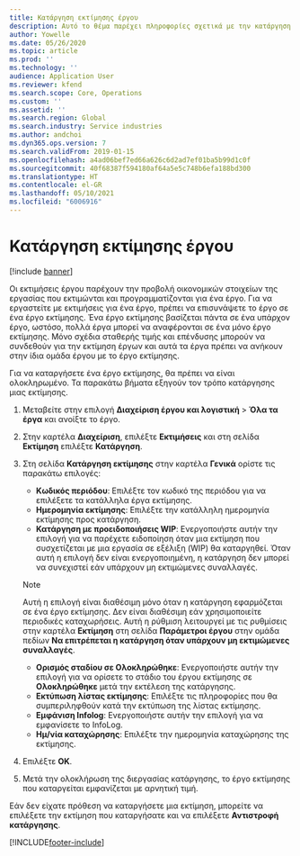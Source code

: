 ```yaml
---
title: Κατάργηση εκτίμησης έργου
description: Αυτό το θέμα παρέχει πληροφορίες σχετικά με την κατάργηση μιας εκτίμησης έργου μετά την ολοκλήρωσή της.
author: Yowelle
ms.date: 05/26/2020
ms.topic: article
ms.prod: ''
ms.technology: ''
audience: Application User
ms.reviewer: kfend
ms.search.scope: Core, Operations
ms.custom: ''
ms.assetid: ''
ms.search.region: Global
ms.search.industry: Service industries
ms.author: andchoi
ms.dyn365.ops.version: 7
ms.search.validFrom: 2019-01-15
ms.openlocfilehash: a4ad06bef7ed66a626c6d2ad7ef01ba5b99d1c0f
ms.sourcegitcommit: 40f68387f594180af64a5e5c748b6efa188bd300
ms.translationtype: HT
ms.contentlocale: el-GR
ms.lasthandoff: 05/10/2021
ms.locfileid: "6006916"
---
```

# <a name="eliminate-a-project-estimate"></a>Κατάργηση εκτίμησης έργου

[!include [banner](../includes/banner.md)]

Οι εκτιμήσεις έργου παρέχουν την προβολή οικονομικών στοιχείων της εργασίας που εκτιμώνται και προγραμματίζονται για ένα έργο. Για να εργαστείτε με εκτιμήσεις για ένα έργο, πρέπει να επισυνάψετε το έργο σε ένα έργο εκτίμησης. Ένα έργο εκτίμησης βασίζεται πάντα σε ένα υπάρχον έργο, ωστόσο, πολλά έργα μπορεί να αναφέρονται σε ένα μόνο έργο εκτίμησης. Μόνο σχέδια σταθερής τιμής και επένδυσης μπορούν να συνδεθούν για την εκτίμηση έργων και αυτά τα έργα πρέπει να ανήκουν στην ίδια ομάδα έργου με το έργο εκτίμησης.

Για να καταργήσετε ένα έργο εκτίμησης, θα πρέπει να είναι ολοκληρωμένο. Τα παρακάτω βήματα εξηγούν τον τρόπο κατάργησης μιας εκτίμησης.

1. Μεταβείτε στην επιλογή **Διαχείριση έργου και λογιστική** > **Όλα τα έργα** και ανοίξτε το έργο. 
2. Στην καρτέλα **Διαχείριση**, επιλέξτε **Εκτιμήσεις** και στη σελίδα **Εκτίμηση** επιλέξτε **Κατάργηση**.
3. Στη σελίδα **Κατάργηση εκτίμησης** στην καρτέλα **Γενικά** ορίστε τις παρακάτω επιλογές:

   - **Κωδικός περιόδου**: Επιλέξτε τον κωδικό της περιόδου για να επιλέξετε τα κατάλληλα έργα εκτίμησης. 
   - **Ημερομηνία εκτίμησης**: Επιλέξτε την κατάλληλη ημερομηνία εκτίμησης προς κατάργηση.
   - **Κατάργηση με προειδοποιήσεις WIP**: Ενεργοποιήστε αυτήν την επιλογή για να παρέχετε ειδοποίηση όταν μια εκτίμηση που συσχετίζεται με μια εργασία σε εξέλιξη (WIP) θα καταργηθεί. Όταν αυτή η επιλογή δεν είναι ενεργοποιημένη, η κατάργηση δεν μπορεί να συνεχιστεί εάν υπάρχουν μη εκτιμώμενες συναλλαγές. 
   > [!NOTE]
   > Αυτή η επιλογή είναι διαθέσιμη μόνο όταν η κατάργηση εφαρμόζεται σε ένα έργο εκτίμησης. Δεν είναι διαθέσιμη εάν χρησιμοποιείτε περιοδικές καταχωρήσεις. Αυτή η ρύθμιση λειτουργεί με τις ρυθμίσεις στην καρτέλα **Εκτίμηση** στη σελίδα **Παράμετροι έργου** στην ομάδα πεδίων **Να επιτρέπεται η κατάργηση όταν υπάρχουν μη εκτιμώμενες συναλλαγές**.
   - **Ορισμός σταδίου σε Ολοκληρώθηκε**: Ενεργοποιήστε αυτήν την επιλογή για να ορίσετε το στάδιο του έργου εκτίμησης σε **Ολοκληρώθηκε** μετά την εκτέλεση της κατάργησης.
   - **Εκτύπωση λίστας εκτίμησης**: Επιλέξτε τις πληροφορίες που θα συμπεριληφθούν κατά την εκτύπωση της λίστας εκτίμησης.
   - **Εμφάνιση Infolog**: Ενεργοποιήστε αυτήν την επιλογή για να εμφανίσετε το InfoLog.
   - **Ημ/νία καταχώρησης**: Επιλέξτε την ημερομηνία καταχώρησης της εκτίμησης.

4.  Επιλέξτε **OK**.
5. Μετά την ολοκλήρωση της διεργασίας κατάργησης, το έργο εκτίμησης που καταργείται εμφανίζεται με αρνητική τιμή. 

Εάν δεν είχατε πρόθεση να καταργήσετε μια εκτίμηση, μπορείτε να επιλέξετε την εκτίμηση που καταργήσατε και να επιλέξετε **Αντιστροφή κατάργησης**.   


[!INCLUDE[footer-include](../includes/footer-banner.md)]